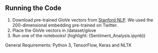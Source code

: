 
## Running the Code

1. Download pre-trained GloVe vectors from [Stanford NLP](https://nlp.stanford.edu/data/glove.twitter.27B.zip). We used the 200-dimensional embedding pre-trained on Twitter.
2. Place the GloVe vectors in /dataset/glove
3. Run one of the notebooks! (highlight: (Sentiment_Analysis.ipynb))

General Requirements: Python 3, TensorFlow, Keras and NLTK
